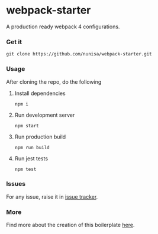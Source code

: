 # webpack-starter #
A production ready webpack 4 configurations.

### Get it ###
`git clone https://github.com/nunisa/webpack-starter.git`

### Usage ###
After cloning the repo, do the following
1. Install dependencies

    `npm i`
2. Run development server

    `npm start`
3. Run production build

    `npm run build`
4. Run jest tests

    `npm test`

### Issues ###
For any issue, raise it in [issue tracker](https://github.com/nunisa/webpack-starter/issues).

### More ###
Find more about the creation of this boilerplate [here](https://nunisa.github.io/2019/05/11/how-to-do-production-ready-webpack-4-configuration-from-scratch).
